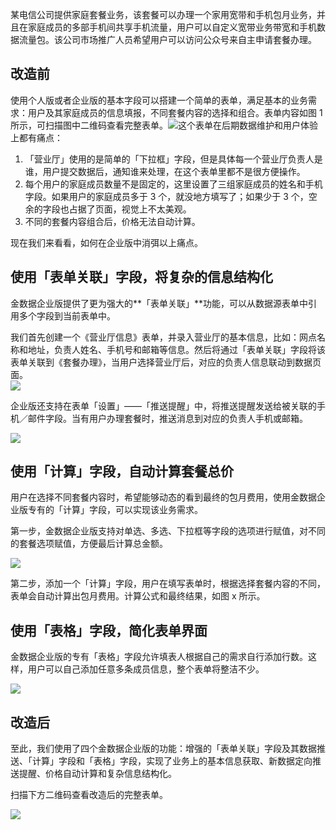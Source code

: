 某电信公司提供家庭套餐业务，该套餐可以办理一个家用宽带和手机包月业务，并且在家庭成员的多部手机间共享手机流量，用户可以自定义宽带业务带宽和手机数据流量包。该公司市场推广人员希望用户可以访问公众号来自主申请套餐办理。

## **改造前**

使用个人版或者企业版的基本字段可以搭建一个简单的表单，满足基本的业务需求：用户及其家庭成员的信息填报，不同套餐内容的选择和组合。表单内容如图 1 所示，可扫描图中二维码查看完整表单。![](https://images-cdn.shimo.im/K3z455q67isszY9w/图1_套餐办理_改造前_.png!thumbnail)这个表单在后期数据维护和用户体验上都有痛点：

1. 「营业厅」使用的是简单的「下拉框」字段，但是具体每一个营业厅负责人是谁，用户提交数据后，通知谁来处理，在这个表单里都不是很方便操作。
2. 每个用户的家庭成员数量不是固定的，这里设置了三组家庭成员的姓名和手机字段。如果用户的家庭成员多于 3 个，就没地方填写了；如果少于 3 个，空余的字段也占据了页面，视觉上不太美观。
3. 不同的套餐内容组合后，价格无法自动计算。

现在我们来看看，如何在企业版中消弭以上痛点。

## **使用「表单关联」字段，将**复杂的信息结构化

金数据企业版提供了更为强大的**「表单关联」**功能，可以从数据源表单中引用多个字段到当前表单中。

我们首先创建一个《营业厅信息》表单，并录入营业厅的基本信息，比如：网点名称和地址，负责人姓名、手机号和邮箱等信息。然后将通过「表单关联」字段将该表单关联到《套餐办理》，当用户选择营业厅后，对应的负责人信息联动到数据页面。  
![](https://images-cdn.shimo.im/V60cYL7CBVQ8u5Nw/表单关联.png!thumbnail)

企业版还支持在表单「设置」——「推送提醒」中，将推送提醒发送给被关联的手机／邮件字段。当有用户办理套餐时，推送消息到对应的负责人手机或邮箱。

![](https://images-cdn.shimo.im/DzSiw51VJZ8KinhB/推送提醒.png!thumbnail)

## **使用「计算**」**字段，自动计算套餐总价**

用户在选择不同套餐内容时，希望能够动态的看到最终的包月费用，使用金数据企业版专有的「计算」字段，可以实现该业务需求。

第一步，金数据企业版支持对单选、多选、下拉框等字段的选项进行赋值，对不同的套餐选项赋值，方便最后计算总金额。

![](https://images-cdn.shimo.im/ut7JJ2E0xJk6MbuB/选项赋值.png!thumbnail)

第二步，添加一个「计算」字段，用户在填写表单时，根据选择套餐内容的不同，表单会自动计算出包月费用。计算公式和最终结果，如图 x 所示。

## **使用「表格**」**字段，简化表单界面**

金数据企业版的专有「表格」字段允许填表人根据自己的需求自行添加行数。这样，用户可以自己添加任意多条成员信息，整个表单将整洁不少。

![](https://images-cdn.shimo.im/s2BQy56iYRooDSxc/表格字段.png!thumbnail)

## **改造后**

至此，我们使用了四个金数据企业版的功能：增强的「表单关联」字段及其数据推送、「计算」字段和「表格」字段，实现了业务上的基本信息获取、新数据定向推送提醒、价格自动计算和复杂信息结构化。

扫描下方二维码查看改造后的完整表单。

![](https://images-cdn.shimo.im/roFOPTJMrBISa4Qc/套餐办理_改造后_.png!thumbnail)

